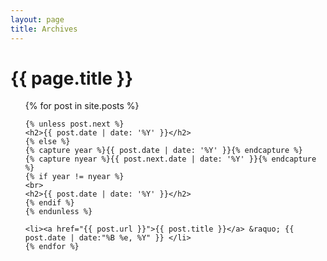 ```yaml
---
layout: page
title: Archives
---
```


# {{ page.title }}

<ul>
    {% for post in site.posts %}

    {% unless post.next %}
    <h2>{{ post.date | date: '%Y' }}</h2>
    {% else %}
    {% capture year %}{{ post.date | date: '%Y' }}{% endcapture %}
    {% capture nyear %}{{ post.next.date | date: '%Y' }}{% endcapture %}
    {% if year != nyear %}
    <br>
    <h2>{{ post.date | date: '%Y' }}</h2>
    {% endif %}
    {% endunless %}

    <li><a href="{{ post.url }}">{{ post.title }}</a> &raquo; {{ post.date | date:"%B %e, %Y" }} </li>
    {% endfor %}
</ul>
